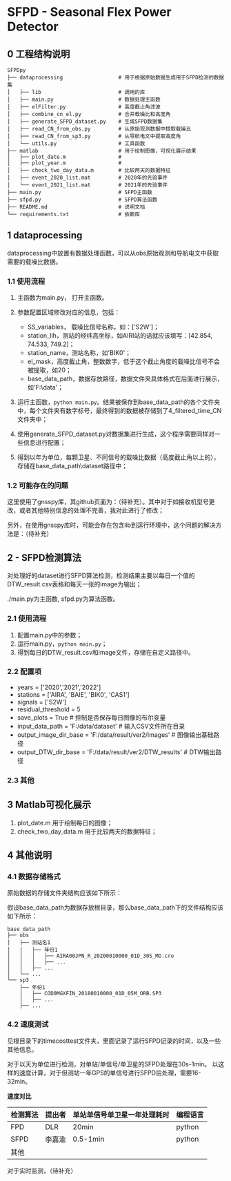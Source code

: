 # SFPD - Seasonal Flex Power Detector

## 0 工程结构说明
```
SFPDpy
├── dataprocessing                  # 用于根据原始数据生成用于SFPD检测的数据集
│   ├── lib                         # 调用的库
│   ├── main.py                     # 数据处理主函数
│   ├── elFilter.py                 # 高度截止角滤波
│   ├── combine_cn_el.py            # 合并载噪比和高度角
│   ├── generate_SFPD_dataset.py    # 生成SFPD数据集
│   ├── read_CN_from_obs.py         # 从原始观测数据中提取载噪比
│   ├── read_CN_from_sp3.py         # 从导航电文中提取高度角
│   └── utils.py                    # 工具函数
├── matlab                          # 用于绘制图像，可视化展示结果
│   ├── plot_date.m                 # 
│   ├── plot_year.m                 # 
│   ├── check_two_day_data.m        # 比较两天的数据特征
│   ├── event_2020_list.mat         # 2020年的先验事件
│   └── event_2021_list.mat         # 2021年的先验事件
├── main.py                         # SFPD主函数
├── sfpd.py                         # SFPD算法函数
├── README.md                       # 说明文档
└── requirements.txt                # 依赖库
```


## 1 dataprocessing
dataprocessing中放置有数据处理函数，可以从obs原始观测和导航电文中获取需要的载噪比数据。

### 1.1 使用流程
1. 主函数为main.py， 打开主函数。
2. 参数配置区域修改对应的信息，包括：
    
    - SS_variables， 载噪比信号名称，如：['S2W']；
    - station_llh，测站的经纬高坐标，如AIRI站的话就应该填写：[42.854, 74.533, 749.2]；
    - station_name，测站名称，如'BIK0'；
    - el_mask，高度截止角，整数数字，低于这个截止角度的载噪比信号不会被提取，如20；
    - base_data_path，数据存放路径，数据文件夹具体格式在后面进行展示，如'F:\\data'；

3. 运行主函数，`python main.py`。结果被保存到base_data_path的各个文件夹中，每个文件夹有数字标号，最终得到的数据被存储到了4_filtered_time_CN文件夹中；
4. 使用generate_SFPD_dataset.py对数据集进行生成，这个程序需要同样对一些信息进行配置；
5. 得到以年为单位，每颗卫星、不同信号的载噪比数据（高度截止角以上的），存储在base_data_path\dataset路径中；

### 1.2 可能存在的问题
这里使用了gnsspy库，其github页面为：（待补充）。其中对于如接收机型号更改，或者其他特别信息的处理不完善，我对此进行了修改；

另外，在使用gnsspy库时，可能会存在包含lib到运行环境中，这个问题的解决方法是：（待补充）

## 2 - SFPD检测算法
对处理好的dataset进行SFPD算法检测，检测结果主要以每日一个值的DTW_result.csv表格和每天一张的image为输出；

./main.py为主函数, sfpd.py为算法函数。

### 2.1 使用流程
1. 配置main.py中的参数；
2. 运行main.py，`python main.py`；
3. 得到每日的DTW_result.csv和image文件，存储在自定义路径中。

### 2.2 配置项
- years = ['2020','2021','2022']
- stations = ['AIRA', 'BAIE', 'BIK0', 'CAS1']
- signals = ['S2W']
- residual_threshold = 5 
- save_plots = True  # 控制是否保存每日图像的布尔变量
- input_data_path = 'F:/data/dataset'  # 输入CSV文件所在目录
- output_image_dir_base = 'F:/data/result/ver2/images'  # 图像输出基础路径 
- output_DTW_dir_base = 'F:/data/result/ver2/DTW_results'  # DTW输出路径

### 2.3 其他

## 3 Matlab可视化展示
1. plot_date.m 用于绘制每日的图像；
2. check_two_day_data.m 用于比较两天的数据特征；
## 4 其他说明
### 4.1 数据存储格式
原始数据的存储文件夹结构应该如下所示：

假设base_data_path为数据存放根目录，那么base_data_path下的文件结构应该如下所示：
```
base_data_path
├── obs
│   ├── 测站名1
│   │   ├── 年份1
│   │   │   ├── AIRA00JPN_R_20200010000_01D_30S_MO.cro
│   │   │   ├── ...
│   │   ├── ...
│   └── ...
└── sp3
    ├── 年份1
    │   ├── COD0MGXFIN_20180010000_01D_05M_ORB.SP3
    │   ├── ...
    ├── ...
```

### 4.2 速度测试
见根目录下的timecosttest文件夹，里面记录了运行SFPD记录的时间，以及一些其他信息。

对于以天为单位进行检测，对单站/单信号/单卫星的SFPD处理在30s-1min。
以这样的速度计算，对于但测站一年GPS的单信号进行SFPD后处理，需要16-32min。

**速度对比**

| 检测算法 | 提出者         | 单站单信号单卫星一年处理耗时 | 编程语言   |
|------|-------------|----------------|--------|
| FPD  | DLR         | 20min          | python |
| SFPD | 李嘉渝         | 0.5-1min       |python |
| 其他   | |    | |


对于实时监测，（待补充）